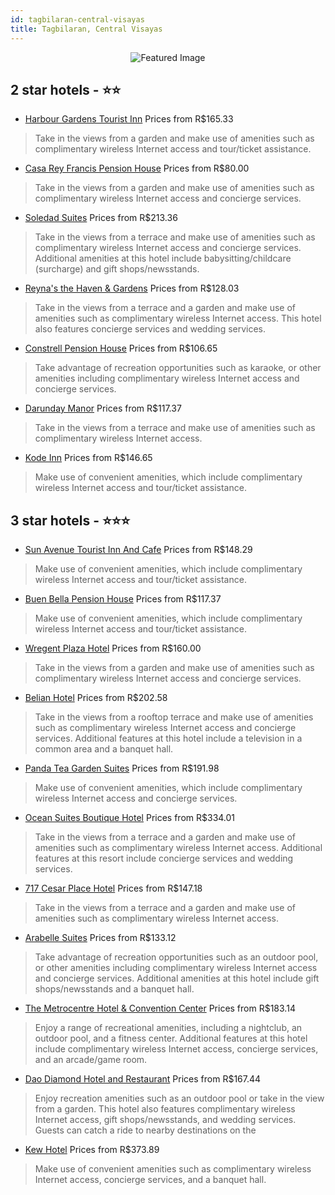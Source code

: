 ```yaml
---
id: tagbilaran-central-visayas
title: Tagbilaran, Central Visayas
---
```


<center><img src="https://i.travelapi.com/hotels/12000000/11640000/11638300/11638280/be44a5b5_z.jpg" alt="Featured Image" /></center>


##  2 star hotels - ⭐️⭐️

-    [Harbour Gardens Tourist Inn](https://us.hurb.com/hotels/tagbilaran/harbour-gardens-tourist-inn-JNP-JP820420?cmp=18055) Prices from R$165.33
   > Take in the views from a garden and make use of amenities such as complimentary wireless Internet access and tour/ticket assistance.
-    [Casa Rey Francis Pension House](https://us.hurb.com/hotels/tagbilaran/casa-rey-francis-pension-house-JNP-JP895196?cmp=18055) Prices from R$80.00
   > Take in the views from a garden and make use of amenities such as complimentary wireless Internet access and concierge services.
-    [Soledad Suites](https://us.hurb.com/hotels/tagbilaran/soledad-suites-JNP-JP876689?cmp=18055) Prices from R$213.36
   > Take in the views from a terrace and make use of amenities such as complimentary wireless Internet access and concierge services. Additional amenities at this hotel include babysitting/childcare (surcharge) and gift shops/newsstands.
-    [Reyna's the Haven & Gardens](https://us.hurb.com/hotels/tagbilaran/reyna-s-the-haven-gardens-JNP-JP634483?cmp=18055) Prices from R$128.03
   > Take in the views from a terrace and a garden and make use of amenities such as complimentary wireless Internet access. This hotel also features concierge services and wedding services.
-    [Constrell Pension House](https://us.hurb.com/hotels/tagbilaran/constrell-pension-house-JNP-JP684744?cmp=18055) Prices from R$106.65
   > Take advantage of recreation opportunities such as karaoke, or other amenities including complimentary wireless Internet access and concierge services.
-    [Darunday Manor](https://us.hurb.com/hotels/tagbilaran/darunday-manor-JNP-JP383019?cmp=18055) Prices from R$117.37
   > Take in the views from a terrace and make use of amenities such as complimentary wireless Internet access.
-    [Kode Inn](https://us.hurb.com/hotels/tagbilaran/kode-inn-JNP-JP125319?cmp=18055) Prices from R$146.65
   > Make use of convenient amenities, which include complimentary wireless Internet access and tour/ticket assistance.

##  3 star hotels - ⭐️⭐️⭐️

-    [Sun Avenue Tourist Inn And Cafe](https://us.hurb.com/hotels/tagbilaran/sun-avenue-tourist-inn-and-cafe-JNP-JP835215?cmp=18055) Prices from R$148.29
   > Make use of convenient amenities, which include complimentary wireless Internet access and tour/ticket assistance.
-    [Buen Bella Pension House](https://us.hurb.com/hotels/tagbilaran/buen-bella-pension-house-JNP-JP333138?cmp=18055) Prices from R$117.37
   > Make use of convenient amenities, which include complimentary wireless Internet access and tour/ticket assistance.
-    [Wregent Plaza Hotel](https://us.hurb.com/hotels/tagbilaran/wregent-plaza-hotel-JNP-JP374990?cmp=18055) Prices from R$160.00
   > Take in the views from a garden and make use of amenities such as complimentary wireless Internet access and concierge services.
-    [Belian Hotel](https://us.hurb.com/hotels/tagbilaran/belian-hotel-JNP-JP462452?cmp=18055) Prices from R$202.58
   > Take in the views from a rooftop terrace and make use of amenities such as complimentary wireless Internet access and concierge services. Additional features at this hotel include a television in a common area and a banquet hall.
-    [Panda Tea Garden Suites](https://us.hurb.com/hotels/tagbilaran/panda-tea-garden-suites-JNP-JP859476?cmp=18055) Prices from R$191.98
   > Make use of convenient amenities, which include complimentary wireless Internet access and concierge services.
-    [Ocean Suites Boutique Hotel](https://us.hurb.com/hotels/tagbilaran/ocean-suites-boutique-hotel-JNP-JP00373N?cmp=18055) Prices from R$334.01
   > Take in the views from a terrace and a garden and make use of amenities such as complimentary wireless Internet access. Additional features at this resort include concierge services and wedding services.
-    [717 Cesar Place Hotel](https://us.hurb.com/hotels/tagbilaran/717-cesar-place-hotel-JNP-JP428540?cmp=18055) Prices from R$147.18
   > Take in the views from a terrace and a garden and make use of amenities such as complimentary wireless Internet access.
-    [Arabelle Suites](https://us.hurb.com/hotels/tagbilaran/arabelle-suites-JNP-JP051323?cmp=18055) Prices from R$133.12
   > Take advantage of recreation opportunities such as an outdoor pool, or other amenities including complimentary wireless Internet access and concierge services. Additional amenities at this hotel include gift shops/newsstands and a banquet hall.
-    [The Metrocentre Hotel & Convention Center](https://us.hurb.com/hotels/tagbilaran/the-metrocentre-hotel-convention-center-JNP-JP125154?cmp=18055) Prices from R$183.14
   > Enjoy a range of recreational amenities, including a nightclub, an outdoor pool, and a fitness center. Additional features at this hotel include complimentary wireless Internet access, concierge services, and an arcade/game room.
-    [Dao Diamond Hotel and Restaurant](https://us.hurb.com/hotels/tagbilaran/dao-diamond-hotel-and-restaurant-JNP-JP880824?cmp=18055) Prices from R$167.44
   > Enjoy recreation amenities such as an outdoor pool or take in the view from a garden. This hotel also features complimentary wireless Internet access, gift shops/newsstands, and wedding services. Guests can catch a ride to nearby destinations on the 
-    [Kew Hotel](https://us.hurb.com/hotels/tagbilaran/kew-hotel-JNP-JP00379C?cmp=18055) Prices from R$373.89
   > Make use of convenient amenities such as complimentary wireless Internet access, concierge services, and a banquet hall.
